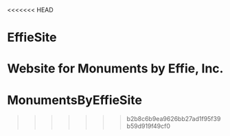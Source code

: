 <<<<<<< HEAD
# EffieSite
Website for Monuments by Effie, Inc.
=======
# MonumentsByEffieSite
>>>>>>> b2b8c6b9ea9626bb27ad1f95f39b59d919f49cf0
